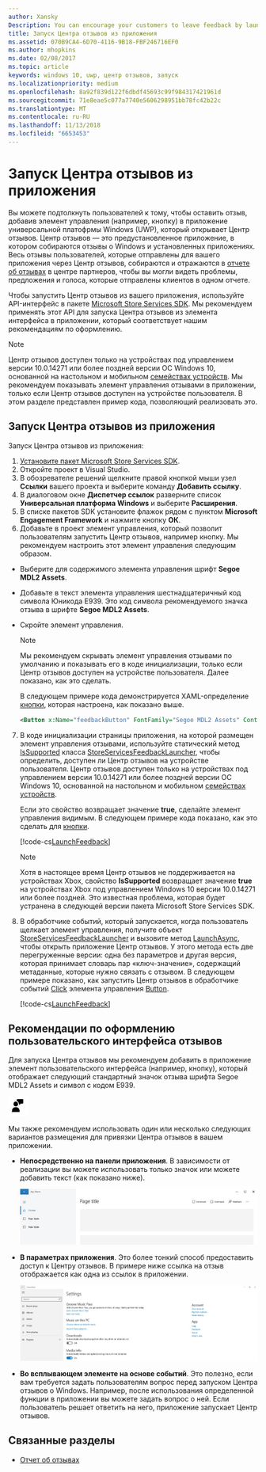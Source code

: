 ```yaml
---
author: Xansky
Description: You can encourage your customers to leave feedback by launching Feedback Hub from your app.
title: Запуск Центра отзывов из приложения
ms.assetid: 070B9CA4-6D70-4116-9B18-FBF246716EF0
ms.author: mhopkins
ms.date: 02/08/2017
ms.topic: article
keywords: windows 10, uwp, центр отзывов, запуск
ms.localizationpriority: medium
ms.openlocfilehash: 8a92f839d122f6dbdf45693c99f984317421961d
ms.sourcegitcommit: 71e8eae5c077a7740e5606298951bb78fc42b22c
ms.translationtype: MT
ms.contentlocale: ru-RU
ms.lasthandoff: 11/13/2018
ms.locfileid: "6653453"
---
```

# <a name="launch-feedback-hub-from-your-app"></a>Запуск Центра отзывов из приложения

Вы можете подтолкнуть пользователей к тому, чтобы оставить отзыв, добавив элемент управления (например, кнопку) в приложение универсальной платофрмы Windows (UWP), который открывает Центр отзывов. Центр отзывов — это предустановленное приложение, в котором собираются отзывы о Windows и установленных приложениях. Весь отзывы пользователей, которые отправлены для вашего приложения через Центр отзывов, собираются и отражаются в [отчете об отзывах](../publish/feedback-report.md) в центре партнеров, чтобы вы могли видеть проблемы, предложения и голоса, которые отправлены клиентов в одном отчете.

Чтобы запустить Центр отзывов из вашего приложения, используйте API-интерфейс в пакете [Microsoft Store Services SDK](http://aka.ms/store-em-sdk). Мы рекомендуем применять этот API для запуска Центра отзывов из элемента интерфейса в приложении, который соответствует нашим рекомендациям по оформлению.

> [!NOTE]
> Центр отзывов доступен только на устройствах под управлением версии 10.0.14271 или более поздней версии ОС Windows 10, основанной на настольном и мобильном [семействах устройств](https://msdn.microsoft.com/windows/uwp/get-started/universal-application-platform-guide#device-families). Мы рекомендуем показывать элемент управления отзывами в приложении, только если Центр отзывов доступен на устройстве пользователя. В этом разделе представлен пример кода, позволяющий реализовать это.

## <a name="how-to-launch-feedback-hub-from-your-app"></a>Запуск Центра отзывов из приложения

Запуск Центра отзывов из приложения:

1. [Установите пакет Microsoft Store Services SDK](microsoft-store-services-sdk.md#install-the-sdk).
2. Откройте проект в Visual Studio.
3. В обозревателе решений щелкните правой кнопкой мыши узел **Ссылки** вашего проекта и выберите команду **Добавить ссылку**.
4. В диалоговом окне **Диспетчер ссылок** разверните список **Универсальная платформа Windows** и выберите **Расширения**.
5. В списке пакетов SDK установите флажок рядом с пунктом **Microsoft Engagement Framework** и нажмите кнопку **ОК**.
6. Добавьте в проект элемент управления, который позволит пользователям запустить Центр отзывов, например кнопку. Мы рекомендуем настроить этот элемент управления следующим образом.
  * Выберите для содержимого элемента управления шрифт **Segoe MDL2 Assets**.
  * Добавьте в текст элемента управления шестнадцатеричный код символа Юникода E939. Это код символа рекомендуемого значка отзыва в шрифте **Segoe MDL2 Assets**.
  * Скройте элемент управления.
    > [!NOTE]
    > Мы рекомендуем скрывать элемент управления отзывами по умолчанию и показывать его в коде инициализации, только если Центр отзывов доступен на устройстве пользователя. Далее показано, как это сделать.

    В следующем примере кода демонстрируется XAML-определение [кнопки](https://docs.microsoft.com/uwp/api/Windows.UI.Xaml.Controls.Button), которая настроена, как показано выше.

    ```XML
    <Button x:Name="feedbackButton" FontFamily="Segoe MDL2 Assets" Content="&#xE939;" HorizontalAlignment="Left" Margin="138,352,0,0" VerticalAlignment="Top" Visibility="Collapsed"  Click="feedbackButton_Click"/>
    ```

7. В коде инициализации страницы приложения, на которой размещен элемент управления отзывами, используйте статический метод [IsSupported](https://docs.microsoft.com/uwp/api/microsoft.services.store.engagement.storeservicesfeedbacklauncher.issupported) класса [StoreServicesFeedbackLauncher](https://docs.microsoft.com/uwp/api/microsoft.services.store.engagement.storeservicesfeedbacklauncher), чтобы определить, доступен ли Центр отзывов на устройстве пользователя. Центр отзывов доступен только на устройствах под управлением версии 10.0.14271 или более поздней версии ОС Windows 10, основанной на настольном и мобильном [семействах устройств](https://msdn.microsoft.com/windows/uwp/get-started/universal-application-platform-guide#device-families).

    Если это свойство возвращает значение **true**, сделайте элемент управления видимым. В следующем примере кода показано, как это сделать для [кнопки](https://msdn.microsoft.com/library/windows/apps/windows.ui.xaml.controls.button.aspx).

    [!code-cs[LaunchFeedback](./code/StoreSDKSamples/cs/FeedbackPage.xaml.cs#ToggleFeedbackVisibility)]
      > [!NOTE]
      > Хотя в настоящее время Центр отзывов не поддерживается на устройствах Xbox, свойство **IsSupported** возвращает значение **true** на устройствах Xbox под управлением Windows 10 версии 10.0.14271 или более поздней. Это известная проблема, которая будет устранена в следующей версии пакета Microsoft Store Services SDK.  

8. В обработчике событий, который запускается, когда пользователь щелкает элемент управления, получите объект [StoreServicesFeedbackLauncher](https://docs.microsoft.com/uwp/api/microsoft.services.store.engagement.storeservicesfeedbacklauncher) и вызовите метод [LaunchAsync](https://docs.microsoft.com/uwp/api/microsoft.services.store.engagement.storeservicesfeedbacklauncher.launchasync), чтобы открыть приложение Центр отзывов. У этого метода есть две перегруженные версии: одна без параметров и другая версия, которая принимает словарь пар «ключ-значение», содержащий метаданные, которые нужно связать с отзывом. В следующем примере показано, как запустить Центр отзывов в обработчике событий [Click](https://docs.microsoft.com/uwp/api/windows.ui.xaml.controls.primitives.buttonbase.click) элемента управления [Button](https://docs.microsoft.com/uwp/api/Windows.UI.Xaml.Controls.Button).

    [!code-cs[LaunchFeedback](./code/StoreSDKSamples/cs/FeedbackPage.xaml.cs#FeedbackButtonClick)]

## <a name="design-recommendations-for-your-feedback-ui"></a>Рекомендации по оформлению пользовательского интерфейса отзывов

Для запуска Центра отзывов мы рекомендуем добавить в приложение элемент пользовательского интерфейса (например, кнопку), который отображает следующий стандартный значок отзыва шрифта Segoe MDL2 Assets и символ с кодом E939.

![Значок отзыва](images/feedback_icon.PNG)

Мы также рекомендуем использовать один или несколько следующих вариантов размещения для привязки Центра отзывов в вашем приложении.
* **Непосредственно на панели приложения**. В зависимости от реализации вы можете использовать только значок или можете добавить текст (как показано ниже).

  ![Значок отзыва](images/feedback_appbar_placement.png)

* **В параметрах приложения**. Это более тонкий способ предоставить доступ к Центру отзывов. В примере ниже ссылка на отзыв отображается как одна из ссылок в приложении.

  ![Значок отзыва](images/feedback_settings_placement.png)

* **Во всплывающем элементе на основе событий**. Это полезно, если вам требуется задать пользователям вопрос перед запуском Центра отзывов о Windows. Например, после использования определенной функции в приложении вы можете задать вопрос о ней. Если пользователь решает ответить на него, приложение запускает Центр отзывов.


## <a name="related-topics"></a>Связанные разделы

* [Отчет об отзывах](../publish/feedback-report.md)
